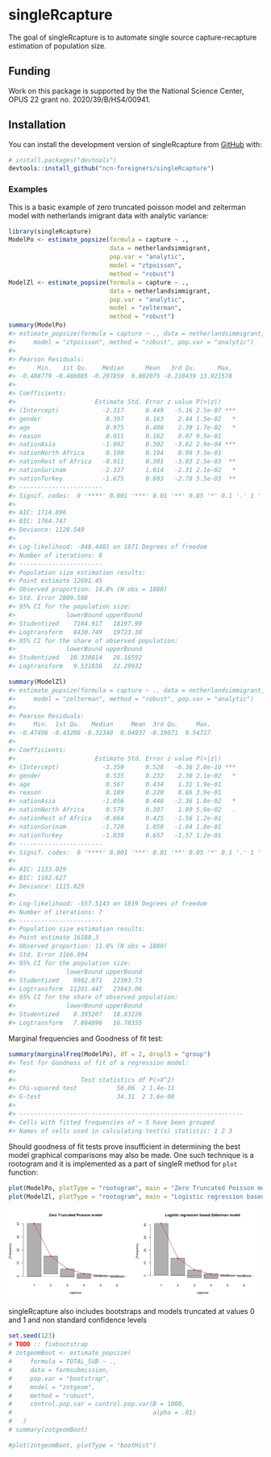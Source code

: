 
<!-- README.md is generated from README.Rmd. Please edit that file -->

# singleRcapture

<!-- badges: start -->
<!-- badges: end -->

The goal of singleRcapture is to automate single source
capture-recapture estimation of population size.

## Funding

Work on this package is supported by the the National Science Center,
OPUS 22 grant no. 2020/39/B/HS4/00941.

## Installation

You can install the development version of singleRcapture from
[GitHub](https://github.com/ncn-foreigners/singleRcapture) with:

``` r
# install.packages("devtools")
devtools::install_github("ncn-foreigners/singleRcapture")
```

### Examples

This is a basic example of zero truncated poisson model and zelterman
model with netherlands imigrant data with analytic variance:

``` r
library(singleRcapture)
ModelPo <- estimate_popsize(formula = capture ~ .,
                            data = netherlandsimmigrant,
                            pop.var = "analytic",
                            model = "ztpoisson",
                            method = "robust")
ModelZl <- estimate_popsize(formula = capture ~ .,
                            data = netherlandsimmigrant,
                            pop.var = "analytic",
                            model = "zelterman",
                            method = "robust")
summary(ModelPo)
#> estimate_popsize(formula = capture ~ ., data = netherlandsimmigrant, 
#>     model = "ztpoisson", method = "robust", pop.var = "analytic")
#> 
#> Pearson Residuals:
#>      Min.   1st Qu.    Median      Mean   3rd Qu.      Max. 
#> -0.488779 -0.486085 -0.297859  0.002075 -0.210439 13.921578 
#> 
#> Coefficients:
#>                      Estimate Std. Error z value P(>|z|)    
#> (Intercept)            -2.317      0.449   -5.16 2.5e-07 ***
#> gender                  0.397      0.163    2.44 1.5e-02   *
#> age                     0.975      0.408    2.39 1.7e-02   *
#> reason                  0.011      0.162    0.07 9.5e-01    
#> nationAsia             -1.092      0.302   -3.62 2.9e-04 ***
#> nationNorth Africa      0.190      0.194    0.98 3.3e-01    
#> nationRest of Africa   -0.911      0.301   -3.03 2.5e-03  **
#> nationSurinam          -2.337      1.014   -2.31 2.1e-02   *
#> nationTurkey           -1.675      0.603   -2.78 5.5e-03  **
#> -----------------------
#> Signif. codes:  0 '****' 0.001 '***' 0.01 '**' 0.05 '*' 0.1 '.' 1 ' '
#> 
#> AIC: 1714.896
#> BIC: 1764.747
#> Deviance: 1128.549
#> 
#> Log-likelihood: -848.4481 on 1871 Degrees of freedom 
#> Number of iterations: 8
#> -----------------------
#> Population size estimation results: 
#> Point estimate 12691.45
#> Observed proportion: 14.8% (N obs = 1880)
#> Std. Error 2809.508
#> 95% CI for the population size:
#>              lowerBound upperBound
#> Studentized    7184.917   18197.99
#> Logtransform   8430.749   19723.38
#> 95% CI for the share of observed population:
#>              lowerBound upperBound
#> Studentized   10.330814   26.16592
#> Logtransform   9.531836   22.29932
```

``` r
summary(ModelZl)
#> estimate_popsize(formula = capture ~ ., data = netherlandsimmigrant, 
#>     model = "zelterman", method = "robust", pop.var = "analytic")
#> 
#> Pearson Residuals:
#>     Min.  1st Qu.   Median     Mean  3rd Qu.     Max. 
#> -0.47496 -0.43206 -0.32340  0.04937 -0.19071  9.54717 
#> 
#> Coefficients:
#>                      Estimate Std. Error z value P(>|z|)    
#> (Intercept)            -3.359      0.528   -6.36 2.0e-10 ***
#> gender                  0.535      0.232    2.30 2.1e-02   *
#> age                     0.567      0.434    1.31 1.9e-01    
#> reason                  0.189      0.220    0.86 3.9e-01    
#> nationAsia             -1.056      0.448   -2.36 1.8e-02   *
#> nationNorth Africa      0.579      0.307    1.89 5.9e-02   .
#> nationRest of Africa   -0.664      0.425   -1.56 1.2e-01    
#> nationSurinam          -1.720      1.050   -1.64 1.0e-01    
#> nationTurkey           -1.030      0.657   -1.57 1.2e-01    
#> -----------------------
#> Signif. codes:  0 '****' 0.001 '***' 0.01 '**' 0.05 '*' 0.1 '.' 1 ' '
#> 
#> AIC: 1133.029
#> BIC: 1182.627
#> Deviance: 1115.029
#> 
#> Log-likelihood: -557.5143 on 1819 Degrees of freedom 
#> Number of iterations: 7
#> -----------------------
#> Population size estimation results: 
#> Point estimate 16188.3
#> Observed proportion: 11.6% (N obs = 1880)
#> Std. Error 3166.094
#> 95% CI for the population size:
#>              lowerBound upperBound
#> Studentized    9982.871   22393.73
#> Logtransform  11201.447   23843.06
#> 95% CI for the share of observed population:
#>              lowerBound upperBound
#> Studentized    8.395207   18.83226
#> Logtransform   7.884896   16.78355
```

Marginal frequencies and Goodness of fit test:

``` r
summary(marginalFreq(ModelPo), df = 2, dropl5 = "group")
#> Test for Goodness of fit of a regression model:
#> 
#>                  Test statistics df P(>X^2)
#> Chi-squared test           50.06  2 1.4e-11
#> G-test                     34.31  2 3.6e-08
#> 
#> -------------------------------------------------------------- 
#> Cells with fitted frequencies of < 5 have been grouped 
#> Names of cells used in calculating test(s) statistic: 1 2 3
```

Should goodness of fit tests prove insufficient in determining the best
model graphical comparisons may also be made. One such technique is a
rootogram and it is implemented as a part of singleR method for `plot`
function:

``` r
plot(ModelPo, plotType = "rootogram", main = "Zero Truncated Poisson model")
plot(ModelZl, plotType = "rootogram", main = "Logistic regression based Zelterman model")
```

<img src="man/figures/README-plot-1.png" width="50%" /><img src="man/figures/README-plot-2.png" width="50%" />

singleRcapture also includes bootstraps and models truncated at values 0
and 1 and non standard confidence levels

``` r
set.seed(123)
# TODO :: fixbootstrap
# zotgeomBoot <- estimate_popsize(
#     formula = TOTAL_SUB ~ .,
#     data = farmsubmission,
#     pop.var = "bootstrap",
#     model = "zotgeom",
#     method = "robust",
#     control.pop.var = control.pop.var(B = 1000,
#                                       alpha = .01)
#   )
# summary(zotgeomBoot)
```

``` r
#plot(zotgeomBoot, plotType = "bootHist")
```
